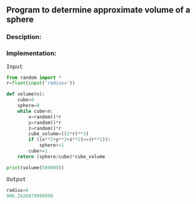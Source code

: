 <script type="text/javascript" src="https://cdnjs.cloudflare.com/ajax/libs/mathjax/2.7.0/MathJax.js?config=TeX-AMS_CHTML"></script>


## Program to determine approximate volume of a sphere


### Desciption:


### Implementation:

<kbd>Input</kbd>

```python
from random import *
r=float(input('radius='))

def volume(n):
	cube=0
	sphere=0
	while cube<n:
		x=random()*r
		y=random()*r
		z=random()*r
		cube_volume=((2*r)**3)
		if ((x**2+y**2+z**2)<=(r**2)):
			sphere+=1
		cube+=1
	return (sphere/cube)*cube_volume

print(volume(500000))
```

<kbd>Output</kbd>

```python
radius=6
906.2426879999999
```
